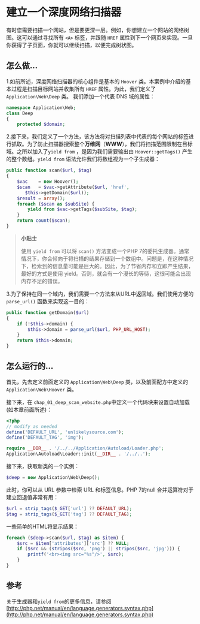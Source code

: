 # 建立一个深度网络扫描器

有时您需要扫描一个网站，但是要更深一层。例如，你想建立一个网站的网络树图。这可以通过寻找所有 `<A>` 标签，并跟随 `HREF` 属性到下一个网页来实现。一旦你获得了子页面，你就可以继续扫描，以便完成树状图。

## 怎么做...

1.如前所述，深度网络扫描器的核心组件是基本的 `Hoover` 类。本案例中介绍的基本过程是扫描目标网站并收集所有 `HREF` 属性。为此，我们定义了 `Application\Web\Deep` 类。 我们添加一个代表 DNS 域的属性：

```php
namespace Application\Web;
class Deep
{
    protected $domain;
```

2.接下来，我们定义了一个方法，该方法将对扫描列表中代表的每个网站的标签进行抓取。为了防止扫描器搜索整个**万维网**（**WWW**），我们将扫描范围限制在目标域。之所以加入了`yield from` ，是因为我们需要输出由 `Hoover::getTags()` 产生的整个数组。`yield from` 语法允许我们将数组视为一个子生成器：

```php
public function scan($url, $tag)
{
    $vac    = new Hoover();
    $scan   = $vac->getAttribute($url, 'href', 
       $this->getDomain($url));
    $result = array();
    foreach ($scan as $subSite) {
        yield from $vac->getTags($subSite, $tag);
    }
    return count($scan);
}
```

> **小贴士**
>
> 使用 `yield from` 可以将 `scan()` 方法变成一个PHP 7的委托生成器。通常情况下，你会倾向于将扫描的结果存储到一个数组中。问题是，在这种情况下，检索到的信息量可能是巨大的。因此，为了节省内存和立即产生结果，最好的方式是使用 yield。否则，就会有一个漫长的等待，这很可能会出现内存不足的错误。

3.为了保持在同一个域内，我们需要一个方法来从URL中返回域。我们使用方便的 `parse_url()` 函数来实现这一目的：

```php
public function getDomain($url)
{
    if (!$this->domain) {
        $this->domain = parse_url($url, PHP_URL_HOST);
    }
    return $this->domain;
}
```

## 怎么运行的...

首先，先去定义前面定义的 `Application\Web\Deep` 类，以及前面配方中定义的 `Application\Web\Hoover` 类。

接下来，在 `chap_01_deep_scan_website.php`中定义一个代码块来设置自动加载\(如本章前面所述\)：

```php
<?php
// modify as needed
define('DEFAULT_URL', 'unlikelysource.com');
define('DEFAULT_TAG', 'img');

require __DIR__ . '/../../Application/Autoload/Loader.php';
Application\Autoload\Loader::init(__DIR__ . '/../..');
```

接下来，获取新类的一个实例：

```php
$deep = new Application\Web\Deep();
```

此时，你可以从 URL 参数中检索 URL 和标签信息。PHP 7的null 合并运算符对于建立回退值非常有用：

```php
$url = strip_tags($_GET['url'] ?? DEFAULT_URL);
$tag = strip_tags($_GET['tag'] ?? DEFAULT_TAG);
```

一些简单的HTML将显示结果：

```php
foreach ($deep->scan($url, $tag) as $item) {
    $src = $item['attributes']['src'] ?? NULL;
    if ($src && (stripos($src, 'png') || stripos($src, 'jpg'))) {
        printf('<br><img src="%s"/>', $src);
    }
}
```

## 参考

关于生成器和`yield from`的更多信息，请参阅 [http://php.net/manual/en/language.generators.syntax.php](http://php.net/manual/en/language.generators.syntax.php)

